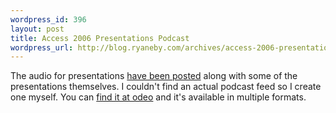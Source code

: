 ```yaml
--- 
wordpress_id: 396
layout: post
title: Access 2006 Presentations Podcast
wordpress_url: http://blog.ryaneby.com/archives/access-2006-presentations-podcast/
---
```

The audio for presentations <a href="http://www.access2006.uottawa.ca/?page_id=10">have been posted</a> along with some of the presentations themselves. I couldn't find an actual podcast feed so I create one myself. You can <a href="http://odeo.com/channel/140930/view">find it at odeo</a> and it's available in multiple formats.
